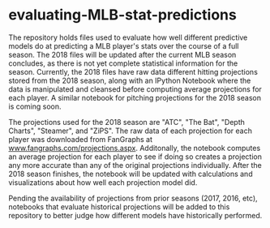 # evaluating-MLB-stat-predictions
The repository holds files used to evaluate how well different predictive models do at predicting a MLB player's stats over the course of a full season. The 2018 files will be updated after the current MLB season concludes, as there is not yet complete statistical information for the season. Currently, the 2018 files have raw data different hitting projections stored from the 2018 season, along with an IPython Notebook where the data is manipulated and cleansed before computing average projections for each player. A similar notebook for pitching projections for the 2018 season is coming soon.

The projections used for the 2018 season are "ATC", "The Bat", "Depth Charts", "Steamer", and "ZiPS". The raw data of each projection for each player was downloaded from FanGraphs at www.fangraphs.com/projections.aspx. Additonally, the notebook computes an average projection for each player to see if doing so creates a projection any more accurate than any of the original projections individually. After the 2018 season finishes, the notebook will be updated with calculations and visualizations about how well each projection model did.

Pending the availability of projections from prior seasons (2017, 2016, etc), notebooks that evaluate historical projections will be added to this repository to better judge how different models have historically performed.
